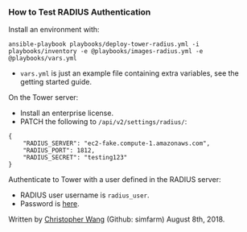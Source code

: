 ### How to Test RADIUS Authentication

Install an environment with:
```
ansible-playbook playbooks/deploy-tower-radius.yml -i playbooks/inventory -e @playbooks/images-radius.yml -e @playbooks/vars.yml
```
* `vars.yml` is just an example file containing extra variables, see the getting started guide.

On the Tower server:
* Install an enterprise license.
* PATCH the following to `/api/v2/settings/radius/`:
```
{
    "RADIUS_SERVER": "ec2-fake.compute-1.amazonaws.com",
    "RADIUS_PORT": 1812,
    "RADIUS_SECRET": "testing123"
}
```

Authenticate to Tower with a user defined in the RADIUS server:
* RADIUS user username is `radius_user`.
* Password is [here](https://github.com/ansible/tower-qa/blob/master/playbooks/roles/freeradius/vars/main.yml#L2).

Written by [Christopher Wang](mailto:chrwang@redhat.com) (Github: simfarm) August 8th, 2018.
